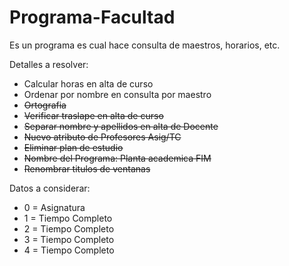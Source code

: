 # Programa-Facultad
Es un programa es cual hace consulta de maestros, horarios, etc.

Detalles a resolver:
- Calcular horas en alta de curso
- Ordenar por nombre en consulta por maestro
- ~~Ortografia~~
- ~~Verificar traslape en alta de curso~~
- ~~Separar nombre y apellidos en alta de Docente~~
- ~~Nuevo atributo de Profesores Asig/TC~~
- ~~Eliminar plan de estudio~~
- ~~Nombre del Programa: Planta academica FIM~~
- ~~Renombrar titulos de ventanas~~


Datos a considerar: 
- 0 = Asignatura
- 1 = Tiempo Completo 
- 2 = Tiempo Completo
- 3 = Tiempo Completo 
- 4 = Tiempo Completo

